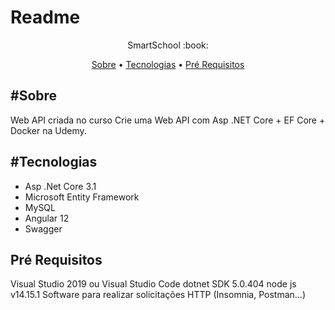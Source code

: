 # Readme

<p align="center">SmartSchool :book:</p> 

<p align="center">
<a href="#sobre">Sobre</a> •
<a href="#sobre">Tecnologias</a> • 
<a href="#sobre">Pré Requisitos</a> 

</p>

## #Sobre

Web API criada no curso Crie uma Web API com Asp .NET Core + EF Core + Docker na Udemy.

## #Tecnologias

- Asp .Net Core 3.1
- Microsoft Entity Framework 
- MySQL
- Angular 12
- Swagger


## Pré Requisitos

Visual Studio 2019 ou Visual Studio Code
dotnet SDK 5.0.404
node js v14.15.1
Software para realizar solicitações HTTP (Insomnia, Postman...)
